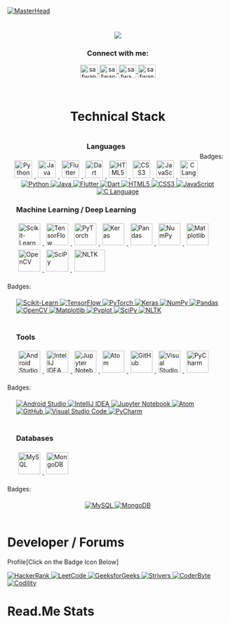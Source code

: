 
[![MasterHead](https://firebasestorage.googleapis.com/v0/b/flexi-coding.appspot.com/o/dempgi7-520f8d5f-63d4-4453-8822-dbc149ae27f8.gif?alt=media&token=91c0c7b2-93c3-4029-b011-1a8703c5730d)](https://rishavchanda.io)

<h1 align="center">
    <img src="https://readme-typing-svg.herokuapp.com?font=LXGW+WenKai+Mono+TC&pause=1000&color=73AEF7&background=4EFFFD00&center=true&random=false&width=450&lines=Hi+There!+%F0%9F%91%8B;I'm+Safwan+Nasir!;A+Fervent+AI+Devoleper;A+Web+Developer!;I+love+exploring+new+AI%2FML+algorithms;Implementing+them+to+;solve+real-world+problems." />
</h1>




<!--<p align="left"> <a href="https://x.com/SafwanNasir49" target="blank"><img src="https://img.shields.io/twitter/follow/Safwan Nasir?logo=twitter&style=for-the-badge" alt="SafwanNasir"  </p>-->





<h3 align="center">Connect with me:</h3>
<p align="center">
       <a href="mailto:safwannasir49@gmail.com" target="blank">
        <img align="center" src="https://www.svgrepo.com/show/484206/mail.svg" alt="safwannasir49@gmail.com" height="30" width="40" />
    </a>
    <a href="https://twitter.com/SafwanNasir49" target="blank">
        <img align="center" src="https://raw.githubusercontent.com/rahuldkjain/github-profile-readme-generator/master/src/images/icons/Social/twitter.svg" alt="safwannasir" height="30" width="40" />
    </a>
    <a href="https://linkedin.com/in/rishav-chanda-b89a791b3" target="blank">
        <img align="center" src="https://raw.githubusercontent.com/rahuldkjain/github-profile-readme-generator/master/src/images/icons/Social/linked-in-alt.svg" alt="safwa_nasir_linkedln" height="30" width="40" />
    </a>
    <a href="https://instagram.com/safwan_nasir_" target="blank">
        <img align="center" src="https://raw.githubusercontent.com/rahuldkjain/github-profile-readme-generator/master/src/images/icons/Social/instagram.svg" alt="safwan_nasir_" height="30" width="40" />
    </a>
</p>

<br>


<h1 align="center">Technical Stack</h1>

<div style="display: flex; justify-content: center; align-items: center; flex-wrap: wrap; text-align: center;">
   <div align = "center">
        <h3 align="center">Languages</h3>
        <a href="https://www.python.org/" target="_blank" rel="noopener noreferrer nofollow">
            <img src="https://skillicons.dev/icons?i=python" alt="Python" style="width: 40px; height: 40px; margin: 5px;">
        </a>
        <a href="https://www.java.com/" target="_blank" rel="noopener noreferrer nofollow">
            <img src="https://skillicons.dev/icons?i=java" alt="Java" style="width: 40px; height: 40px; margin: 5px;">
        </a>
        <a href="https://flutter.dev/" target="_blank" rel="noopener noreferrer nofollow">
            <img src="https://skillicons.dev/icons?i=flutter" alt="Flutter" style="width: 40px; height: 40px; margin: 5px;">
        </a>
        <a href="https://dart.dev/" target="_blank" rel="noopener noreferrer nofollow">
            <img src="https://skillicons.dev/icons?i=dart" alt="Dart" style="width: 40px; height: 40px; margin: 5px;">
        </a>
        <a href="https://developer.mozilla.org/en-US/docs/Web/HTML" target="_blank" rel="noopener noreferrer nofollow">
            <img src="https://skillicons.dev/icons?i=html" alt="HTML5" style="width: 40px; height: 40px; margin: 5px;">
        </a>
        <a href="https://developer.mozilla.org/en-US/docs/Web/CSS" target="_blank" rel="noopener noreferrer nofollow">
            <img src="https://skillicons.dev/icons?i=css" alt="CSS3" style="width: 40px; height: 40px; margin: 5px;">
        </a>
        <a href="https://developer.mozilla.org/en-US/docs/Web/JavaScript" target="_blank" rel="noopener noreferrer nofollow">
            <img src="https://skillicons.dev/icons?i=javascript" alt="JavaScript" style="width: 40px; height: 40px; margin: 5px;">
        </a>
        <a href="https://www.cprogramming.com/" target="_blank" rel="noopener noreferrer nofollow">
            <img src="https://skillicons.dev/icons?i=c" alt="C Language" style="width: 40px; height: 40px; margin: 5px;">
        </a>
    </div>
        <h7 align="center">Badges:</h7>
        <div align="center">
            <a href="https://www.python.org/" target="_blank" rel="noopener noreferrer nofollow">
                <img src="https://img.shields.io/badge/Python-%233776AB.svg?style=for-the-badge&amp;logo=python&amp;logoColor=white" alt="Python">
            </a>
            <a href="https://www.java.com/" target="_blank" rel="noopener noreferrer nofollow">
                <img src="https://img.shields.io/badge/Java-%23FF5722.svg?style=for-the-badge&amp;logo=java&amp;logoColor=white" alt="Java">
            </a>
            <a href="https://flutter.dev/" target="_blank" rel="noopener noreferrer nofollow">
                <img src="https://img.shields.io/badge/Flutter-%2302569B.svg?style=for-the-badge&amp;logo=flutter&amp;logoColor=white" alt="Flutter">
            </a>
            <a href="https://dart.dev/" target="_blank" rel="noopener noreferrer nofollow">
                <img src="https://img.shields.io/badge/Dart-%230175C2.svg?style=for-the-badge&amp;logo=dart&amp;logoColor=white" alt="Dart">
            </a>
            <a href="https://developer.mozilla.org/en-US/docs/Web/HTML" target="_blank" rel="noopener noreferrer nofollow">
                <img src="https://img.shields.io/badge/HTML5-%23E34F26.svg?style=for-the-badge&amp;logo=html5&amp;logoColor=white" alt="HTML5">
            </a>
            <a href="https://developer.mozilla.org/en-US/docs/Web/CSS" target="_blank" rel="noopener noreferrer nofollow">
                <img src="https://img.shields.io/badge/CSS3-%231572B6.svg?style=for-the-badge&amp;logo=css3&amp;logoColor=white" alt="CSS3">
            </a>
            <a href="https://developer.mozilla.org/en-US/docs/Web/JavaScript" target="_blank" rel="noopener noreferrer nofollow">
                <img src="https://img.shields.io/badge/JavaScript-%23F7DF1E.svg?style=for-the-badge&amp;logo=javascript&amp;logoColor=white" alt="JavaScript">
            </a>
            <a href="https://www.cprogramming.com/" target="_blank" rel="noopener noreferrer nofollow">
                <img src="https://img.shields.io/badge/C-%2300599C.svg?style=for-the-badge&amp;logo=c&amp;logoColor=white" alt="C Language">
            </a>
    </div>
</div>

  <div style="margin: 20px;">
        <h3>Machine Learning / Deep Learning</h3>
        <a href="https://scikit-learn.org/" target="_blank" rel="noopener noreferrer nofollow">
            <img src="https://icon.icepanel.io/Technology/svg/scikit-learn.svg" alt="Scikit-Learn" style="width: 50px; height: 50px; margin: 5px;">
        </a>
        <a href="https://icon.icepanel.io/Technology/svg/TensorFlow.svg" target="_blank" rel="noopener noreferrer nofollow">
            <img src="https://icon.icepanel.io/Technology/svg/TensorFlow.svg" alt="TensorFlow" style="width: 50px; height: 50px; margin: 5px;">
        </a>
        <a href="https://icon.icepanel.io/Technology/svg/PyTorch.svg" target="_blank" rel="noopener noreferrer nofollow">
            <img src="https://icon.icepanel.io/Technology/svg/PyTorch.svg" alt="PyTorch" style="width: 50px; height: 50px; margin: 5px;">
        </a>
        <a href="https://icon.icepanel.io/Technology/svg/Keras.svg" target="_blank" rel="noopener noreferrer nofollow">
            <img src="https://icon.icepanel.io/Technology/svg/Keras.svg" alt="Keras" style="width: 50px; height: 50px; margin: 5px;">
        </a>
        <a href="https://icon.icepanel.io/Technology/png-shadow-512/Pandas.png" target="_blank" rel="noopener noreferrer nofollow">
            <img src="https://icon.icepanel.io/Technology/png-shadow-512/Pandas.png" alt="Pandas" style="width: 50px; height: 50px; margin: 5px;">
        </a>
        <a href="https://icon.icepanel.io/Technology/svg/NumPy.svg" target="_blank" rel="noopener noreferrer nofollow">
            <img src="https://icon.icepanel.io/Technology/svg/NumPy.svg" alt="NumPy" style="width: 50px; height: 50px; margin: 5px;">
        </a>
        <a href="https://icon.icepanel.io/Technology/svg/Matplotlib.svg" target="_blank" rel="noopener noreferrer nofollow">
            <img src="https://icon.icepanel.io/Technology/svg/Matplotlib.svg" alt="Matplotlib" style="width: 50px; height: 50px; margin: 5px;">
        </a>
        <a href="https://icon.icepanel.io/Technology/svg/OpenCV.svg" target="_blank" rel="noopener noreferrer nofollow">
            <img src="https://icon.icepanel.io/Technology/svg/OpenCV.svg" alt="OpenCV" style="width: 50px; height: 50px; margin: 5px;">
        </a>
      <a href="https://icons.iconarchive.com/icons/simpleicons-team/simple/256/scipy-icon.png" target="_blank" rel="noopener noreferrer nofollow">
            <img src="https://icons.iconarchive.com/icons/simpleicons-team/simple/256/scipy-icon.png" alt="SciPy" style="width: 50px; height: 50px; margin: 5px;">
        </a>
        <a href="https://miro.medium.com/v2/resize:fit:1400/1*-dNH8WI8Oy3etClaRvRCgw.png" target="_blank" rel="noopener noreferrer nofollow">
            <img src="https://miro.medium.com/v2/resize:fit:1400/1*-dNH8WI8Oy3etClaRvRCgw.png" alt="NLTK" style="width: 70px; height: 50px; margin: 5px;">
        </a>
  </div>
       <h7>Badges:</h7>
      <div style="display: flex; justify-content: center; align-items: center; flex-wrap: wrap;">
    <div style="margin: 20px;">
        <a href="https://scikit-learn.org/" target="_blank" rel="noopener noreferrer nofollow">
            <img src="https://img.shields.io/badge/Scikit--Learn-%234AB471.svg?style=for-the-badge&amp;logo=scikit-learn&amp;logoColor=white" alt="Scikit-Learn">
        </a>
        <a href="https://www.tensorflow.org/" target="_blank" rel="noopener noreferrer nofollow">
            <img src="https://img.shields.io/badge/TensorFlow-%23FF6F00.svg?style=for-the-badge&amp;logo=TensorFlow&amp;logoColor=white" alt="TensorFlow">
        </a>
        <a href="https://pytorch.org/" target="_blank" rel="noopener noreferrer nofollow">
            <img src="https://img.shields.io/badge/PyTorch-%23EE4C2C.svg?style=for-the-badge&amp;logo=PyTorch&amp;logoColor=white" alt="PyTorch">
        </a>
        <a href="https://keras.io/" target="_blank" rel="noopener noreferrer nofollow">
            <img src="https://img.shields.io/badge/Keras-%23D00000.svg?style=for-the-badge&amp;logo=Keras&amp;logoColor=white" alt="Keras">
        </a>
          <a href="https://numpy.org/" target="_blank" rel="noopener noreferrer nofollow">
            <img src="https://img.shields.io/badge/NumPy-%23013243.svg?style=for-the-badge&amp;logo=numpy&amp;logoColor=white" alt="NumPy">
        </a>
        <a href="https://pandas.pydata.org/" target="_blank" rel="noopener noreferrer nofollow">
            <img src="https://img.shields.io/badge/Pandas-%23150458.svg?style=for-the-badge&amp;logo=pandas&amp;logoColor=white" alt="Pandas">
        </a>
        <a href="https://opencv.org/" target="_blank" rel="noopener noreferrer nofollow">
            <img src="https://img.shields.io/badge/OpenCV-%2312100E.svg?style=for-the-badge&amp;logo=opencv&amp;logoColor=white" alt="OpenCV">
        </a>
        <a href="https://matplotlib.org/" target="_blank" rel="noopener noreferrer nofollow">
            <img src="https://img.shields.io/badge/Matplotlib-%230076C6.svg?style=for-the-badge&amp;logo=matplotlib&amp;logoColor=white" alt="Matplotlib">
        </a>
        <a href="https://matplotlib.org/stable/tutorials/introductory/pyplot.html" target="_blank" rel="noopener noreferrer nofollow">
            <img src="https://img.shields.io/badge/Pyplot-%23FFD700.svg?style=for-the-badge&amp;logo=python&amp;logoColor=white" alt="Pyplot">
        </a>
        <a href="https://www.scipy.org/" target="_blank" rel="noopener noreferrer nofollow">
            <img src="https://img.shields.io/badge/SciPy-%230C5D8C.svg?style=for-the-badge&amp;logo=scipy&amp;logoColor=white" alt="SciPy">
        </a>
        <a href="https://www.nltk.org/" target="_blank" rel="noopener noreferrer nofollow">
            <img src="https://img.shields.io/badge/NLTK-%2342B029.svg?style=for-the-badge&amp;logo=nltk&amp;logoColor=white" alt="NLTK">
        </a>
        
    
</div>
    </div>
    <div style="margin: 20px;">
    <h3>Tools</h3>
    <a href="https://developer.android.com/studio" target="_blank" rel="noopener noreferrer nofollow">
        <img src="https://skillicons.dev/icons?i=androidstudio" alt="Android Studio" style="width: 50px; height: 50px; margin: 5px;">
    </a>
    <a href="https://www.jetbrains.com/idea/" target="_blank" rel="noopener noreferrer nofollow">
        <img src="https://skillicons.dev/icons?i=idea" alt="IntelliJ IDEA" style="width: 50px; height: 50px; margin: 5px;">
    </a>
    <a href="https://jupyter.org/" target="_blank" rel="noopener noreferrer nofollow">
        <img src="https://cdn.icon-icons.com/icons2/2667/PNG/512/jupyter_app_icon_161280.png" alt="Jupyter Notebook" style="width: 50px; height: 50px; margin: 5px;">
    </a>
    <a href="https://icon.icepanel.io/Technology/png-shadow-512/Atom.png" target="_blank" rel="noopener noreferrer nofollow">
        <img src="https://icon.icepanel.io/Technology/png-shadow-512/Atom.png" alt="Atom" style="width: 50px; height: 50px; margin: 5px;">
    </a>
    <a href="https://icon.icepanel.io/Technology/png-shadow-512/GitHub.png" target="_blank" rel="noopener noreferrer nofollow">
        <img src="https://icon.icepanel.io/Technology/png-shadow-512/GitHub.png" alt="GitHub" style="width: 50px; height: 50px; margin: 5px;">
    </a>
    <a href="https://code.visualstudio.com/" target="_blank" rel="noopener noreferrer nofollow">
        <img src="https://skillicons.dev/icons?i=vscode" alt="Visual Studio Code" style="width: 50px; height: 50px; margin: 5px;">
    </a>
    <a href="https://www.jetbrains.com/pycharm/" target="_blank" rel="noopener noreferrer nofollow">
        <img src="https://icon.icepanel.io/Technology/svg/PyCharm.svg" alt="PyCharm" style="width: 50px; height: 50px; margin: 5px;">
    </a>
    </div>
    <h7>Badges:</h7>
        <div style="display: flex; justify-content: center; align-items: center; flex-wrap: wrap;">
    <div style="margin: 20px;">
        <a href="https://developer.android.com/studio" target="_blank" rel="noopener noreferrer nofollow">
            <img src="https://img.shields.io/badge/Android%20Studio-%233DDC84.svg?style=for-the-badge&amp;logo=android-studio&amp;logoColor=white" alt="Android Studio">
        </a>
        <a href="https://www.jetbrains.com/idea/" target="_blank" rel="noopener noreferrer nofollow">
            <img src="https://img.shields.io/badge/IntelliJ%20IDEA-%23000000.svg?style=for-the-badge&amp;logo=intellij-idea&amp;logoColor=white" alt="IntelliJ IDEA">
        </a>
        <a href="https://jupyter.org/" target="_blank" rel="noopener noreferrer nofollow">
            <img src="https://img.shields.io/badge/Jupyter-%23F37626.svg?style=for-the-badge&amp;logo=jupyter&amp;logoColor=white" alt="Jupyter Notebook">
        </a>
        <a href="https://atom.io/" target="_blank" rel="noopener noreferrer nofollow">
            <img src="https://img.shields.io/badge/Atom-%2366595C.svg?style=for-the-badge&amp;logo=atom&amp;logoColor=white" alt="Atom">
        </a>
        <a href="https://github.com/" target="_blank" rel="noopener noreferrer nofollow">
            <img src="https://img.shields.io/badge/GitHub-%23181717.svg?style=for-the-badge&amp;logo=github&amp;logoColor=white" alt="GitHub">
        </a>
        <a href="https://code.visualstudio.com/" target="_blank" rel="noopener noreferrer nofollow">
            <img src="https://img.shields.io/badge/Visual%20Studio%20Code-%23007ACC.svg?style=for-the-badge&amp;logo=visual-studio-code&amp;logoColor=white" alt="Visual Studio Code">
        </a>
        <a href="https://www.jetbrains.com/pycharm/" target="_blank" rel="noopener noreferrer nofollow">
            <img src="https://img.shields.io/badge/PyCharm-%23000000.svg?style=for-the-badge&amp;logo=pycharm&amp;logoColor=white" alt="PyCharm">
        </a>
</div>
</div>
    <div style="margin: 20px;">
        <h3>Databases</h3>
        <a href="https://www.mysql.com/" target="_blank" rel="noopener noreferrer nofollow">
            <img src="https://skillicons.dev/icons?i=mysql" alt="MySQL" style="width: 50px; height: 50px; margin: 5px;">
        </a>
        <a href="https://www.mongodb.com/" target="_blank" rel="noopener noreferrer nofollow">
            <img src="https://skillicons.dev/icons?i=mongodb" alt="MongoDB" style="width: 50px; height: 50px; margin: 5px;">
        </a>
    </div>
    <h7>Badges:</h7>
        <div style="display: flex; justify-content: center; align-items: center; flex-wrap: wrap;">
    <div style="margin: 20px;">
        <a href="https://www.mysql.com/" target="_blank" rel="noopener noreferrer nofollow">
            <img src="https://img.shields.io/badge/MySQL-%2300758F.svg?style=for-the-badge&amp;logo=mysql&amp;logoColor=white" alt="MySQL">
        </a>
        <a href="https://www.mongodb.com/" target="_blank" rel="noopener noreferrer nofollow">
            <img src="https://img.shields.io/badge/MongoDB-%234EA94B.svg?style=for-the-badge&amp;logo=mongodb&amp;logoColor=white" alt="MongoDB">
        </a>
</div>
    </div>
</div>


# Developer / Forums

Profile[Click on the Badge Icon Below]

<a target="_blank" rel="noopener noreferrer nofollow" href="https://www.hackerrank.com/profile/safwannasir49">
    <img src="https://img.shields.io/badge/HackerRank-2EC866?style=for-the-badge&logo=hackerrank&logoColor=white" alt="HackerRank" />
</a>

<a target="_blank" rel="noopener noreferrer nofollow" href="https://leetcode.com/">
    <img src="https://img.shields.io/badge/LeetCode-FFA116?style=for-the-badge&logo=leetcode&logoColor=black" alt="LeetCode" />
</a>
<a target="_blank" rel="noopener noreferrer nofollow" href="https://www.geeksforgeeks.org/user/safwannasir49/?utm_source=geeksforgeeks&utm_medium=my_profile&utm_campaign=auth_user">
    <img src="https://img.shields.io/badge/GeeksforGeeks-0F9D58?style=for-the-badge&logo=geeksforgeeks&logoColor=white" alt="GeeksforGeeks" />
</a>
<a target="_blank" rel="noopener noreferrer nofollow" href="https://takeuforward.org/">
    <img src="https://img.shields.io/badge/Strivers-FF0000?style=for-the-badge&logo=strivers&logoColor=white" alt="Strivers" />
</a>
<a target="_blank" rel="noopener noreferrer nofollow" href="https://coderbyte.com/profile/safwannasir49">
    <img src="https://img.shields.io/badge/CoderByte-ADD8E6?style=for-the-badge&logo=coderbyte&logoColor=white" alt="CoderByte" />
</a>
<a target="_blank" rel="noopener noreferrer nofollow" href="https://app.codility.com/programmers/">
    <img src="https://img.shields.io/badge/Codility-black?style=for-the-badge" alt="Codility" />
</a>


# Read.Me Stats











